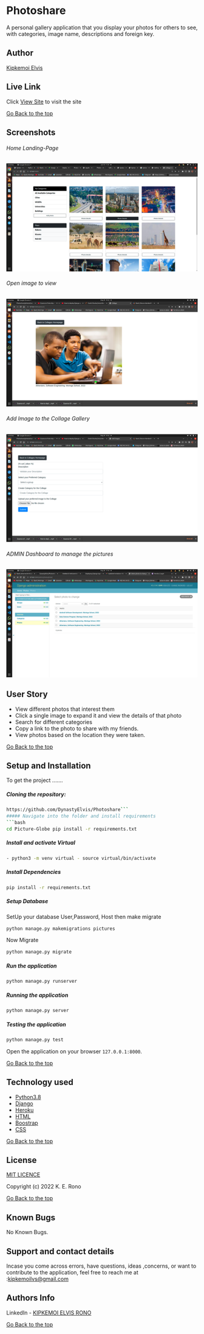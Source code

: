 # Photoshare
A personal gallery application that you display your photos for others to see, with categories, image name, descriptions and foreign key.



## Author  
  
[Kipkemoi Elvis](https://github.com/DynastyElvis)  
  
 
##  Live Link  
 Click [View Site](https://elvis-collage.herokuapp.com/)  to visit the site


[Go Back to the top](#Photoshare)

## Screenshots 
###### Home Landing-Page
 
<img src="https://raw.githubusercontent.com/DynastyElvis/Photoshare-App/master/static/images/Screenshot%20from%202022-06-10%2011-24-59.png">
 
 ###### Open image to view
 <img src="https://raw.githubusercontent.com/DynastyElvis/Photoshare/main/photoshare/static/images/Screenshot%20from%202022-05-29%2019-52-34.png"> 

 ###### Add Image to the Collage Gallery
 <img src="https://raw.githubusercontent.com/DynastyElvis/Photoshare/main/photoshare/static/images/Screenshot%20from%202022-05-29%2019-52-43.png">

 ###### ADMIN Dashboard to manage the pictures
 <img src="https://raw.githubusercontent.com/DynastyElvis/Photoshare/main/photoshare/static/images/Screenshot%20from%202022-05-30%2017-45-23.png">



## User Story  
  
* View different photos that interest them  
* Click a single image to expand it and view the details of that photo  
* Search for different categories   
* Copy a link to the photo to share with my friends.  
* View photos based on the location they were taken.  
  

[Go Back to the top](#Photoshare)


## Setup and Installation  
To get the project .......  
  
##### Cloning the repository:  
 ```bash 
https://github.com/DynastyElvis/Photoshare```
##### Navigate into the folder and install requirements  
 ```bash 
cd Picture-Globe pip install -r requirements.txt 
```
##### Install and activate Virtual  
 ```bash 
- python3 -m venv virtual - source virtual/bin/activate  
```  
##### Install Dependencies  
 ```bash 
 pip install -r requirements.txt 
```  
 ##### Setup Database  
  SetUp your database User,Password, Host then make migrate  
 ```bash 
python manage.py makemigrations pictures 
 ``` 
 Now Migrate  
 ```bash 
 python manage.py migrate 
```
##### Run the application  
 ```bash 
 python manage.py runserver 
``` 
##### Running the application  
 ```bash 
 python manage.py server 
```
##### Testing the application  
 ```bash 
 python manage.py test 
```
Open the application on your browser `127.0.0.1:8000`.  
  


[Go Back to the top](#Photoshare)


## Technology used  
  
* [Python3.8](https://www.python.org/)  
* [Django ](https://docs.djangoproject.com/en/2.2/)  
* [Heroku](https://heroku.com)  
* [HTML](https://www.w3schools.com/css/)  
* [Boostrap](https://getbootstrap.com/)  
* [CSS](https://www.w3schools.com/css/)  

[Go Back to the top](#Photoshare)


## License

[MIT LICENCE](https://github.com/DynastyElvis/Photoshare/blob/main/LICENSE)


Copyright (c) 2022 K. E. Rono



[Go Back to the top](#Photoshare)

## Known Bugs

No Known Bugs.

## Support and contact details
 Incase you come across errors, have questions, ideas ,concerns, or want to contribute to the application, feel free to reach me at :kipkemoilvs@gmail.com

## Authors Info
LinkedIn - [KIPKEMOI ELVIS RONO](https://www.linkedin.com/in/elvis-rono-aa3548209/)


[Go Back to the top](#Photoshare)
